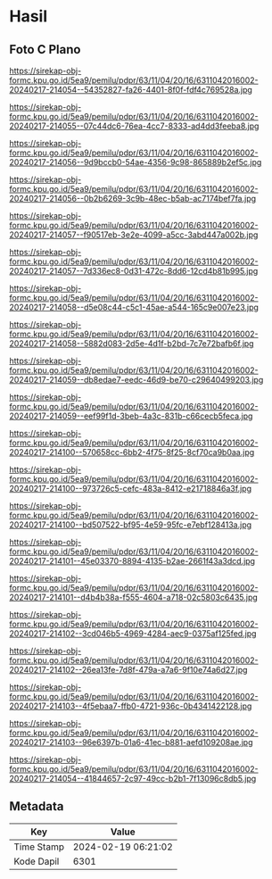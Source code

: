 # Hasil

## Foto C Plano

https://sirekap-obj-formc.kpu.go.id/5ea9/pemilu/pdpr/63/11/04/20/16/6311042016002-20240217-214054--54352827-fa26-4401-8f0f-fdf4c769528a.jpg

https://sirekap-obj-formc.kpu.go.id/5ea9/pemilu/pdpr/63/11/04/20/16/6311042016002-20240217-214055--07c44dc6-76ea-4cc7-8333-ad4dd3feeba8.jpg

https://sirekap-obj-formc.kpu.go.id/5ea9/pemilu/pdpr/63/11/04/20/16/6311042016002-20240217-214056--9d9bccb0-54ae-4356-9c98-865889b2ef5c.jpg

https://sirekap-obj-formc.kpu.go.id/5ea9/pemilu/pdpr/63/11/04/20/16/6311042016002-20240217-214056--0b2b6269-3c9b-48ec-b5ab-ac7174bef7fa.jpg

https://sirekap-obj-formc.kpu.go.id/5ea9/pemilu/pdpr/63/11/04/20/16/6311042016002-20240217-214057--f90517eb-3e2e-4099-a5cc-3abd447a002b.jpg

https://sirekap-obj-formc.kpu.go.id/5ea9/pemilu/pdpr/63/11/04/20/16/6311042016002-20240217-214057--7d336ec8-0d31-472c-8dd6-12cd4b81b995.jpg

https://sirekap-obj-formc.kpu.go.id/5ea9/pemilu/pdpr/63/11/04/20/16/6311042016002-20240217-214058--d5e08c44-c5c1-45ae-a544-165c9e007e23.jpg

https://sirekap-obj-formc.kpu.go.id/5ea9/pemilu/pdpr/63/11/04/20/16/6311042016002-20240217-214058--5882d083-2d5e-4d1f-b2bd-7c7e72bafb6f.jpg

https://sirekap-obj-formc.kpu.go.id/5ea9/pemilu/pdpr/63/11/04/20/16/6311042016002-20240217-214059--db8edae7-eedc-46d9-be70-c29640499203.jpg

https://sirekap-obj-formc.kpu.go.id/5ea9/pemilu/pdpr/63/11/04/20/16/6311042016002-20240217-214059--eef99f1d-3beb-4a3c-831b-c66cecb5feca.jpg

https://sirekap-obj-formc.kpu.go.id/5ea9/pemilu/pdpr/63/11/04/20/16/6311042016002-20240217-214100--570658cc-6bb2-4f75-8f25-8cf70ca9b0aa.jpg

https://sirekap-obj-formc.kpu.go.id/5ea9/pemilu/pdpr/63/11/04/20/16/6311042016002-20240217-214100--973726c5-cefc-483a-8412-e21718846a3f.jpg

https://sirekap-obj-formc.kpu.go.id/5ea9/pemilu/pdpr/63/11/04/20/16/6311042016002-20240217-214100--bd507522-bf95-4e59-95fc-e7ebf128413a.jpg

https://sirekap-obj-formc.kpu.go.id/5ea9/pemilu/pdpr/63/11/04/20/16/6311042016002-20240217-214101--45e03370-8894-4135-b2ae-2661f43a3dcd.jpg

https://sirekap-obj-formc.kpu.go.id/5ea9/pemilu/pdpr/63/11/04/20/16/6311042016002-20240217-214101--d4b4b38a-f555-4604-a718-02c5803c6435.jpg

https://sirekap-obj-formc.kpu.go.id/5ea9/pemilu/pdpr/63/11/04/20/16/6311042016002-20240217-214102--3cd046b5-4969-4284-aec9-0375af125fed.jpg

https://sirekap-obj-formc.kpu.go.id/5ea9/pemilu/pdpr/63/11/04/20/16/6311042016002-20240217-214102--26ea13fe-7d8f-479a-a7a6-9f10e74a6d27.jpg

https://sirekap-obj-formc.kpu.go.id/5ea9/pemilu/pdpr/63/11/04/20/16/6311042016002-20240217-214103--4f5ebaa7-ffb0-4721-936c-0b4341422128.jpg

https://sirekap-obj-formc.kpu.go.id/5ea9/pemilu/pdpr/63/11/04/20/16/6311042016002-20240217-214103--96e6397b-01a6-41ec-b881-aefd109208ae.jpg

https://sirekap-obj-formc.kpu.go.id/5ea9/pemilu/pdpr/63/11/04/20/16/6311042016002-20240217-214054--41844657-2c97-49cc-b2b1-7f13096c8db5.jpg


## Metadata

| Key        | Value               |
| ---------- | ------------------- |
| Time Stamp | 2024-02-19 06:21:02 |
| Kode Dapil | 6301                |



